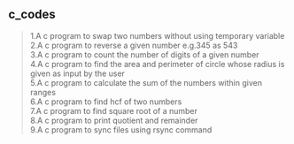 ## c_codes
>1.A c program to swap two numbers without using temporary variable\
>2.A c program to reverse a given number e.g.345 as 543\
>3.A c program to count the number of digits of a given number\
>4.A c program to find the area and perimeter of circle whose radius is given as input by the user\
>5.A c program to calculate the sum of the numbers within given ranges\
>6.A c program to find hcf of two numbers\
>7.A c program to find square root of a number\
>8.A c program to print quotient and remainder \
>9.A c program to sync files using rsync command
